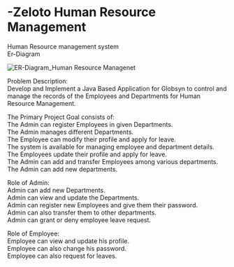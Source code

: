 # -Zeloto Human Resource Management
Human Resource management system                                                                                                                                         
Er-Diagram

![ER-Diagram_Human Resource Managenet](https://user-images.githubusercontent.com/105917614/205678924-185d5141-90d8-4a12-8799-ad32776d8500.jpg)

Problem Description:                             
Develop and Implement a Java Based Application for Globsyn to control and manage the records of the Employees and Departments for Human Resource Management.

The Primary Project Goal consists of:                                                                      
The Admin can register Employees in given Departments.                                            
The Admin manages different Departments.                               
The Employee can modify their profile and apply for leave.                   
The system is available for managing employee and department details.                       
The Employees update their profile and apply for leave.                                   
The Admin can add and transfer Employees among various departments.                        
The Admin can add new departments.                         

Role of Admin:                                   
Admin can add new Departments.                        
Admin can view and update the Departments.                            
Admin can register new Employees and give them their password.                      
Admin can also transfer them to other departments.                     
Admin can grant or deny employee leave request.                          

Role of Employee:                             
Employee can view and update his profile.                      
Employee can also change his password.                            
Employee can also request for leaves.                
